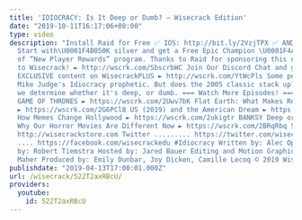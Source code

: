 ```yaml
---
title: 'IDIOCRACY: Is It Deep or Dumb? – Wisecrack Edition'
date: "2019-10-11T16:17:06+08:00"
type: video
description: "Install Raid for Free ✅ IOS: http://bit.ly/2VzjTPX ✅ ANDROID: http://bit.ly/2GdZ1sh
  Start with\U0001F4B050K silver and get a Free Epic Champion \U0001F4A5 on day 7
  of “New Player Rewards” program. Thanks to Raid for sponsoring this episode. Subscribe
  to Wisecrack! ► http://wscrk.com/SbscrbWC Join Our Discord Chat and get access to
  EXCLUSIVE content on WisecrackPLUS ► http://wscrk.com/YtWcPls Some people have called
  Mike Judge's Idiocracy prophetic. But does the 2005 classic stack up? Join us as
  we determine whether it's deep, or dumb. === Watch More Episodes! === Who Will Win
  GAME OF THRONES ► https://wscrk.com/2Uwv7bK Flat Earth: What Makes Real Science?
  ► https://wscrk.com/2G6PCl8 US (2019) and the American Dream ► https://wscrk.com/2HWhOtC
  How Memes Change Hollywood ► https://wscrk.com/2ukigtr BANKSY Deep or Dumb? ► https://wscrk.com/2OdhA29
  Why Our Horror Movies Are Different Now ► https://wscrk.com/2BRqRbq Store ...........
  http://wisecrackstore.com Twitter ......... https://twitter.com/wisecrack Facebook
  .... https://facebook.com/wisecrackedu #Idiocracy Written by: Alec Opperman Directed
  by: Robert Tiemstra Hosted by: Jared Bauer Editing and Motion Graphics by: Jackson
  Maher Produced by: Emily Dunbar, Joy Dicken, Camille Lecoq © 2019 Wisecrack, Inc"
publishdate: "2019-04-13T17:00:01.000Z"
url: /wisecrack/522T2axRBcU/
providers:
  youtube:
    id: 522T2axRBcU
---
```

